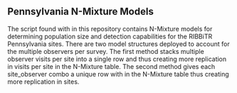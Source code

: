 ## Pennsylvania N-Mixture Models
The script found with in this repository contains N-Mixture models for determining population size and detection capabilities for the RIBBiTR Pennsylvania sites. There are two model structures deployed to account for the multiple observers per survey. The first method stacks multiple observer visits per site into a single row and thus creating more replication in visits per site in the N-Mixture table. The second method gives each site_observer combo a unique row with in the N-Mixture table thus creating more replication in sites.  
